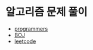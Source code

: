 # 알고리즘 문제 풀이

- [programmers](https://programmers.co.kr/)
- [BOJ](https://www.acmicpc.net/)
- [leetcode](https://leetcode.com/)
